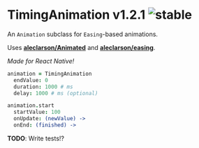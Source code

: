 
# TimingAnimation v1.2.1 ![stable](https://img.shields.io/badge/stability-stable-4EBA0F.svg?style=flat)

An `Animation` subclass for `Easing`-based animations.

Uses [**aleclarson/Animated**](https://github.com/aleclarson/Animated) and [**aleclarson/easing**](https://github.com/aleclarson/easing).

*Made for React Native!*

```coffee
animation = TimingAnimation
  endValue: 0
  duration: 1000 # ms
  delay: 1000 # ms (optional)

animation.start
  startValue: 100
  onUpdate: (newValue) ->
  onEnd: (finished) ->
```

**TODO**: Write tests!?
